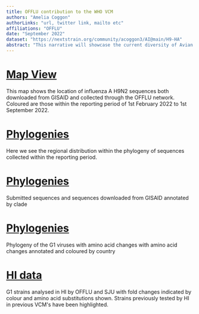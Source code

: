 ```yaml
---
title: OFFLU contribution to the WHO VCM
authors: "Amelia Coggon"
authorLinks: "url, twitter link, mailto etc"
affiliations: "OFFLU"
date: "September 2022"
dataset: "https://nextstrain.org/community/acoggon3/AI@main/H9-HA"
abstract: "This narrative will showcase the current diversity of Avian influenza H9N2 viruses as contained in the OFFLU datapackage for Sept2022 WHO VCM"
---
```


# [Map View](https://nextstrain.org/community/acoggon3/AI@main/H9-HA?d=map&m=div&p=full)

This map shows the location of influenza A H9N2 sequences both downloaded from GISAID and collected through the OFFLU network. Coloured are those within the reporting period of 1st February 2022 to 1st September 2022.

# [Phylogenies](https://nextstrain.org/community/acoggon3/AI@main/H9-HA?d=tree&m=div&p=full)

Here we see the regional distribution within the phylogeny of sequences collected within the reporting period.

# [Phylogenies](https://nextstrain.org/community/acoggon3/AI@main/H9-HA?c=clade&d=tree&m=div&p=full)

Submitted sequences and sequences downloaded from GISAID annotated by clade

# [Phylogenies](https://nextstrain.org/community/acoggon3/AI@main/H9-HA?branchLabel=aa&c=country&d=tree&m=div&p=full)

Phylogeny of the G1 viruses with amino acid changes with amino acid changes annotated and coloured by country

# [HI data](https://nextstrain.org/community/acoggon3/AI@main/H9-HA?branchLabel=aa&c=CVV/HI&d=tree&m=div&p=full)

G1 strains analysed in HI by OFFLU and SJU with fold changes indicated by colour and amino acid substitutions shown. Strains previously tested by HI in previous VCM's have been highlighted.